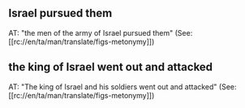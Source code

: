 ## Israel pursued them ##

AT: "the men of the army of Israel pursued them" (See: [[rc://en/ta/man/translate/figs-metonymy]])

## the king of Israel went out and attacked ##

AT: "The king of Israel and his soldiers went out and attacked" (See: [[rc://en/ta/man/translate/figs-metonymy]])